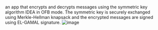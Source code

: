 an app that encrypts and decrypts messages using the symmetric key algorithm IDEA in OFB mode. 
The symmetric key is securely exchanged using Merkle-Hellman knapsack and the encrypted messages are signed using EL-GAMAL signature.
![image](https://github.com/guybanbo/encryption-with-IDEA-in-OFB-mode--Merkle-Hellman-knapsack-and-EL-GAMAL-signature/assets/116914829/28c64436-2117-4c31-bfe3-2f1911a7ef5d)


